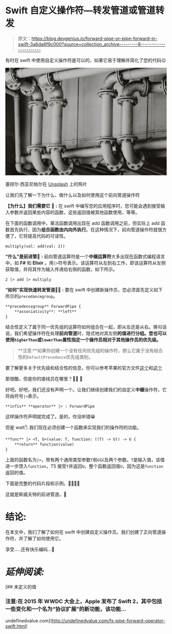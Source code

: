 # Swift 自定义操作符—转发管道或管道转发

> 原文：<https://blog.devgenius.io/forward-pipe-or-pipe-forward-in-swift-3a6da6f9c000?source=collection_archive---------8----------------------->

有时在 swift 中使用自定义操作符是可以的，如果它易于理解并简化了您的代码😉

![](img/569c059ad880e1e7dcaf866fbd27f653.png)

塞缪尔·西亚尼帕尔在 [Unsplash](https://unsplash.com?utm_source=medium&utm_medium=referral) 上的照片

让我们先了解一下为什么、做什么以及如何使用这个前向管道操作符

**【为什么】我们需要它** 🧐 **:** 在 swift 中编写您的应用程序时，您可能会遇到接受输入参数并返回某些内容的函数，这些返回值被其他函数使用，等等。

在下面的函数调用中，乘法函数调用出现在 add 函数调用之前，但实际上 add 函数首先执行，因为**组合函数由内向外执行**。在这种情况下，前向管道操作符就很方便了，它将提高代码的可读性。

```
multiply(val: add(val: 2))
```

**“什么”是前进管**🤷 **:** 前向管道运算符是一个**中缀运算符**大多出现在函数式编程语言中，如 **F#** 和 **Elixir** 。用`|>`符号表示。该运算符从左到右工作，即该运算符从左侧获取值，并将其作为输入传递给右侧的函数，如下所示。

```
2 |> add |> multiply
```

**“如何”实现快速转发管道**👨‍💻 **:** 要在 swift 中创建新操作员，您必须首先定义如下所示的`precedancegroup`。

```
**precedencegroup** ForwardPipe {
    **associativity**: **left**
}
```

结合性定义了属于同一优先组的运算符如何组合在一起，即从左还是从右。换句话说，我们希望操作符在处理**前向管道**时，隐式地对其左侧**的值进行分组。您也可以使用`higherThan`或`lowerThan`属性指定一个操作员相对于其他操作员的优先级。**

> **注意:**如果你创建一个没有任何优先组的操作符，那么它属于没有结合性的`DefaultPrecedance`优先组类别。

要了解更多关于优先级和结合性的信息，你可以参考苹果的官方文件[这个](https://developer.apple.com/documentation/swift/swift_standard_library/operator_declarations)和[这个](https://docs.swift.org/swift-book/LanguageGuide/AdvancedOperators.html#//apple_ref/doc/uid/TP40014097-CH27-ID41)

那很酷，但是你的接线员在哪里？🤔🤔 🤔

好吧。好吧，我们还没有声明一个。让我们继续创建我们的自定义**中缀**操作符，它将由符号`|>`表示。

```
**infix** **operator** |> : ForwardPipe
```

这样操作符声明就完成了。是的，你没听错😁

但是 wait✋.我们现在必须创建一个函数来实现我们的操作符的功能。

```
**func** |> <T, U>(value: T, function: ((T) -> U)) -> U {
    **return** function(value)
}
```

上面的函数名为`|>`，带有两个通用类型参数`T`和`U`以及两个参数。`T`是输入值，该值进一步馈入`function`，T5 接受`T`并返回`U`。整个函数返回值`U`，因为这是`function`返回的值。

下面是完整的代码片段和示例。🤩🤩🤩🤩

这就是斯威夫特的前进管道。🥳

# 结论:

在本文中，我们了解了如何在 swift 中创建自定义操作员。我们创建了正向管道操作符，并了解了如何使用它。

享受…..还有快乐编码…🙂

# *延伸阅读:*

[](http://undefinedvalue.com/fs-pipe-forward-operator-swift.html) [## 未定义的值

### 注意:在 2015 年 WWDC 大会上，Apple 发布了 Swift 2，其中包括一些变化和一个名为“协议扩展”的新功能，该功能…

undefinedvalue.com](http://undefinedvalue.com/fs-pipe-forward-operator-swift.html)